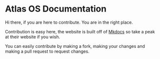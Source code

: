 # Atlas OS Documentation

Hi there, if you are here to contribute. You are in the right place.

Contribution is easy here, the website is built off of [Mkdocs](https://www.mkdocs.org/) so take a peak at their website if you wish.

You can easily contribute by making a fork, making your changes and making a pull request to request changes.
